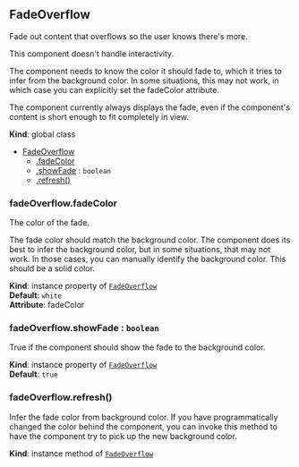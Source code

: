 <a name="FadeOverflow"></a>
## FadeOverflow
Fade out content that overflows so the user knows there's more.

This component doesn't handle interactivity.

The component needs to know the color it should fade to, which it tries to
infer from the background color. In some situations, this may not work, in
which case you can explicitly set the fadeColor attribute.

The component currently always displays the fade, even if the component's
content is short enough to fit completely in view.

**Kind**: global class  

* [FadeOverflow](#FadeOverflow)
    * [.fadeColor](#FadeOverflow+fadeColor)
    * [.showFade](#FadeOverflow+showFade) : <code>boolean</code>
    * [.refresh()](#FadeOverflow+refresh)

<a name="FadeOverflow+fadeColor"></a>
### fadeOverflow.fadeColor
The color of the fade.

The fade color should match the background color. The component does its
best to infer the background color, but in some situations, that may not
work. In those cases, you can manually identify the background color.
This should be a solid color.

**Kind**: instance property of <code>[FadeOverflow](#FadeOverflow)</code>  
**Default**: <code>white</code>  
**Attribute**: fadeColor  
<a name="FadeOverflow+showFade"></a>
### fadeOverflow.showFade : <code>boolean</code>
True if the component should show the fade to the background color.

**Kind**: instance property of <code>[FadeOverflow](#FadeOverflow)</code>  
**Default**: <code>true</code>  
<a name="FadeOverflow+refresh"></a>
### fadeOverflow.refresh()
Infer the fade color from background color. If you have programmatically
changed the color behind the component, you can invoke this method to have
the component try to pick up the new background color.

**Kind**: instance method of <code>[FadeOverflow](#FadeOverflow)</code>  
